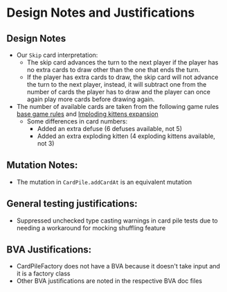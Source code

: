 # Design Notes and Justifications

## Design Notes
- Our `Skip` card interpretation:
    - The skip card advances the turn to the next player if the player has no extra cards to draw other than the one that ends the turn.
    - If the player has extra cards to draw, the skip card will not advance the turn to the next player, instead, it will subtract one from the number of cards the player has to draw and the player can once again play more cards before drawing again.
- The number of available cards are taken from the following game rules [base game rules](https://cdn.shopify.com/s/files/1/0345/9180/1483/files/Exploding-Kittens_Grab-N-Game_Instructions_2023.pdf?v=1712786226) and [Imploding kittens expansion](https://dumekj556jp75.cloudfront.net/imploding-kittens/imploding-english.pdf)
  - Some differences in card numbers: 
    - Added an extra defuse (6 defuses available, not 5)
    - Added an extra exploding kitten (4 exploding kittens available, not 3)

## Mutation Notes:
  - The mutation in `CardPile.addCardAt` is an equivalent mutation

## General testing justifications:
- Suppressed unchecked type casting warnings in card pile tests due to needing a workaround for mocking shuffling feature

## BVA Justifications:
- CardPileFactory does not have a BVA because it doesn't take input and it is a factory class
- Other BVA justifications are noted in the respective BVA doc files
